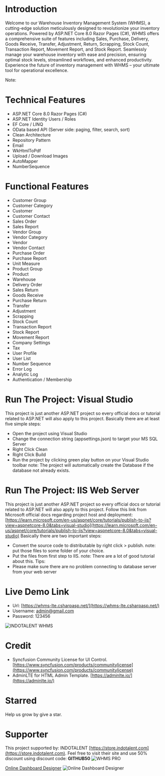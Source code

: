 ﻿# Introduction
Welcome to our Warehouse Inventory Management System (WHMS), a cutting-edge solution meticulously designed to revolutionize your inventory operations. Powered by ASP.NET Core 8.0 Razor Pages (C#), WHMS offers a comprehensive suite of features including Sales, Purchase, Delivery, Goods Receive, Transfer, Adjustment, Return, Scrapping, Stock Count, Transaction Report, Movement Report, and Stock Report. Seamlessly manage your warehouse inventory with ease and precision, ensuring optimal stock levels, streamlined workflows, and enhanced productivity. Experience the future of inventory management with WHMS – your ultimate tool for operational excellence.

Note:

# Technical Features
- ASP.NET Core 8.0 Razor Pages (C#)
- ASP.NET Identity Users / Roles
- EF Core / LINQ
- OData based API (Server side: paging, filter, search, sort)
- Clean Architecture
- Repository Pattern
- Email
- WkHtmlToPdf
- Upload / Download Images
- AutoMapper
- NumberSequence

# Functional Features
- Customer Group
- Customer Category
- Customer
- Customer Contact
- Sales Order
- Sales Report
- Vendor Group
- Vendor Category
- Vendor
- Vendor Contact
- Purchase Order
- Purchase Report
- Unit Measure
- Product Group
- Product
- Warehouse
- Delivery Order
- Sales Return
- Goods Receive
- Purchase Return
- Transfer
- Adjustment
- Scrapping
- Stock Count
- Transaction Report
- Stock Report
- Movement Report
- Company Settings
- Tax
- User Profile
- User List
- Number Sequence
- Error Log
- Analytic Log
- Authentication / Membership

# Run The Project: Visual Studio
This project is just another ASP.NET project so every official docs or tutorial related to ASP.NET will also apply to this project.
Basically there are at least five simple steps:
- Open the project using Visual Studio
- Change the connection string (appsettings.json) to target your MS SQL Server
- Right Click Clean
- Right Click Build
- Run the project by clicking green play button on your Visual Studio toolbar
note: The project will automatically create the Database if the database not already exists.

# Run The Project: IIS Web Server
This project is just another ASP.NET project so every official docs or tutorial related to ASP.NET will also apply to this project.
Follow this link from Microsoft official docs regarding project host and deployment: [https://learn.microsoft.com/en-us/aspnet/core/tutorials/publish-to-iis?view=aspnetcore-8.0&tabs=visual-studio](https://learn.microsoft.com/en-us/aspnet/core/tutorials/publish-to-iis?view=aspnetcore-8.0&tabs=visual-studio)
Basically there are two important steps:
- Convert the source code to distributable by right click > publish. note: put those files to some folder of your choice.
- Put the files from first step to IIS. note: There are a lot of good tutorial about this.
Tips:
- Please make sure there are no problem connecting to database server from your web server

# Live Demo Link
- Url: [https://whms-lte.csharpasp.net/](https://whms-lte.csharpasp.net/)
- Username: admin@gmail.com
- Password: 123456

![INDOTALENT WHMS](wwwroot/image-vertical.png)

# Credit
- Syncfusion Community License for UI Control. [https://www.syncfusion.com/products/communitylicense](https://www.syncfusion.com/products/communitylicense) 
- AdminLTE for HTML Admin Template. [https://adminlte.io/](https://adminlte.io/)

# Starred
Help us grow by give a star.

# Supporter
This project supported by: INDOTALENT [https://store.indotalent.com](https://store.indotalent.com). Feel free to visit their site and use 50% discount using discount code: **GITHUB50**
![WHMS PRO](wwwroot/whms-pro-warehouse-inventory-management.png)

[Online Dashboard Designer](https://www.youtube.com/watch?v=1sZoJ53Qocw&t=1s)
![Online Dashboard Designer](wwwroot/online-dashboard-designer.JPG)
